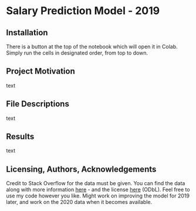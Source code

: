 # Salary Prediction Model - 2019

## Installation
There is a button at the top of the notebook which will open it in Colab. Simply run the cells in designated order, from top to down.

## Project Motivation
text

## File Descriptions
text

## Results
text

## Licensing, Authors, Acknowledgements
Credit to Stack Overflow for the data must be given. You can find the data along with more information [here](https://insights.stackoverflow.com/survey/2019) - and the license [here](https://opendatacommons.org/licenses/odbl/1.0/) (ODbL). Feel free to use my code however you like. Might work on improving the model for 2019 later, and work on the 2020 data when it becomes available.
